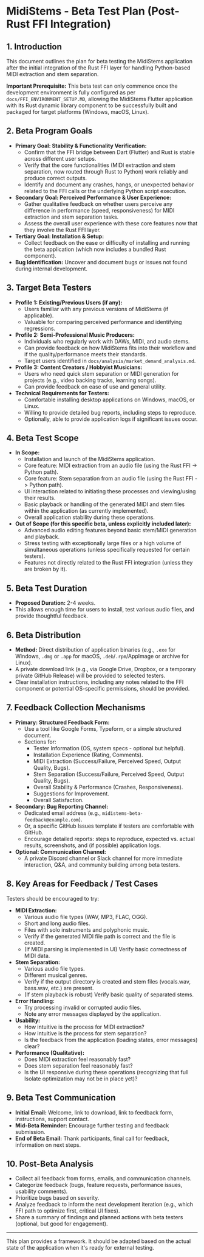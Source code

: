 # MidiStems - Beta Test Plan (Post-Rust FFI Integration)

## 1. Introduction

This document outlines the plan for beta testing the MidiStems application after the initial integration of the Rust FFI layer for handling Python-based MIDI extraction and stem separation.

**Important Prerequisite:** This beta test can only commence once the development environment is fully configured as per `docs/FFI_ENVIRONMENT_SETUP.MD`, allowing the MidiStems Flutter application with its Rust dynamic library component to be successfully built and packaged for target platforms (Windows, macOS, Linux).

## 2. Beta Program Goals

*   **Primary Goal: Stability & Functionality Verification:**
    *   Confirm that the FFI bridge between Dart (Flutter) and Rust is stable across different user setups.
    *   Verify that the core functionalities (MIDI extraction and stem separation, now routed through Rust to Python) work reliably and produce correct outputs.
    *   Identify and document any crashes, hangs, or unexpected behavior related to the FFI calls or the underlying Python script execution.
*   **Secondary Goal: Perceived Performance & User Experience:**
    *   Gather qualitative feedback on whether users perceive any difference in performance (speed, responsiveness) for MIDI extraction and stem separation tasks.
    *   Assess the overall user experience with these core features now that they involve the Rust FFI layer.
*   **Tertiary Goal: Installation & Setup:**
    *   Collect feedback on the ease or difficulty of installing and running the beta application (which now includes a bundled Rust component).
*   **Bug Identification:** Uncover and document bugs or issues not found during internal development.

## 3. Target Beta Testers

*   **Profile 1: Existing/Previous Users (if any):**
    *   Users familiar with any previous versions of MidiStems (if applicable).
    *   Valuable for comparing perceived performance and identifying regressions.
*   **Profile 2: Semi-Professional Music Producers:**
    *   Individuals who regularly work with DAWs, MIDI, and audio stems.
    *   Can provide feedback on how MidiStems fits into their workflow and if the quality/performance meets their standards.
    *   Target users identified in `docs/analysis/market_demand_analysis.md`.
*   **Profile 3: Content Creators / Hobbyist Musicians:**
    *   Users who need quick stem separation or MIDI generation for projects (e.g., video backing tracks, learning songs).
    *   Can provide feedback on ease of use and general utility.
*   **Technical Requirements for Testers:**
    *   Comfortable installing desktop applications on Windows, macOS, or Linux.
    *   Willing to provide detailed bug reports, including steps to reproduce.
    *   Optionally, able to provide application logs if significant issues occur.

## 4. Beta Test Scope

*   **In Scope:**
    *   Installation and launch of the MidiStems application.
    *   Core feature: MIDI extraction from an audio file (using the Rust FFI -> Python path).
    *   Core feature: Stem separation from an audio file (using the Rust FFI -> Python path).
    *   UI interaction related to initiating these processes and viewing/using their results.
    *   Basic playback or handling of the generated MIDI and stem files within the application (as currently implemented).
    *   Overall application stability during these operations.
*   **Out of Scope (for this specific beta, unless explicitly included later):**
    *   Advanced audio editing features beyond basic stem/MIDI generation and playback.
    *   Stress testing with exceptionally large files or a high volume of simultaneous operations (unless specifically requested for certain testers).
    *   Features not directly related to the Rust FFI integration (unless they are broken by it).

## 5. Beta Test Duration

*   **Proposed Duration:** 2-4 weeks.
*   This allows enough time for users to install, test various audio files, and provide thoughtful feedback.

## 6. Beta Distribution

*   **Method:** Direct distribution of application binaries (e.g., `.exe` for Windows, `.dmg` or `.app` for macOS, `.deb`/`.rpm`/AppImage or archive for Linux).
*   A private download link (e.g., via Google Drive, Dropbox, or a temporary private GitHub Release) will be provided to selected testers.
*   Clear installation instructions, including any notes related to the FFI component or potential OS-specific permissions, should be provided.

## 7. Feedback Collection Mechanisms

*   **Primary: Structured Feedback Form:**
    *   Use a tool like Google Forms, Typeform, or a simple structured document.
    *   Sections for:
        *   Tester Information (OS, system specs - optional but helpful).
        *   Installation Experience (Rating, Comments).
        *   MIDI Extraction (Success/Failure, Perceived Speed, Output Quality, Bugs).
        *   Stem Separation (Success/Failure, Perceived Speed, Output Quality, Bugs).
        *   Overall Stability & Performance (Crashes, Responsiveness).
        *   Suggestions for Improvement.
        *   Overall Satisfaction.
*   **Secondary: Bug Reporting Channel:**
    *   Dedicated email address (e.g., `midistems-beta-feedback@example.com`).
    *   Or, a specific GitHub Issues template if testers are comfortable with GitHub.
    *   Encourage detailed reports: steps to reproduce, expected vs. actual results, screenshots, and (if possible) application logs.
*   **Optional: Communication Channel:**
    *   A private Discord channel or Slack channel for more immediate interaction, Q&A, and community building among beta testers.

## 8. Key Areas for Feedback / Test Cases

Testers should be encouraged to try:

*   **MIDI Extraction:**
    *   Various audio file types (WAV, MP3, FLAC, OGG).
    *   Short and long audio files.
    *   Files with solo instruments and polyphonic music.
    *   Verify if the generated MIDI file path is correct and the file is created.
    *   (If MIDI parsing is implemented in UI) Verify basic correctness of MIDI data.
*   **Stem Separation:**
    *   Various audio file types.
    *   Different musical genres.
    *   Verify if the output directory is created and stem files (vocals.wav, bass.wav, etc.) are present.
    *   (If stem playback is robust) Verify basic quality of separated stems.
*   **Error Handling:**
    *   Try processing invalid or corrupted audio files.
    *   Note any error messages displayed by the application.
*   **Usability:**
    *   How intuitive is the process for MIDI extraction?
    *   How intuitive is the process for stem separation?
    *   Is the feedback from the application (loading states, error messages) clear?
*   **Performance (Qualitative):**
    *   Does MIDI extraction feel reasonably fast?
    *   Does stem separation feel reasonably fast?
    *   Is the UI responsive during these operations (recognizing that full Isolate optimization may not be in place yet)?

## 9. Beta Test Communication

*   **Initial Email:** Welcome, link to download, link to feedback form, instructions, support contact.
*   **Mid-Beta Reminder:** Encourage further testing and feedback submission.
*   **End of Beta Email:** Thank participants, final call for feedback, information on next steps.

## 10. Post-Beta Analysis

*   Collect all feedback from forms, emails, and communication channels.
*   Categorize feedback (bugs, feature requests, performance issues, usability comments).
*   Prioritize bugs based on severity.
*   Analyze feedback to inform the next development iteration (e.g., which FFI path to optimize first, critical UI fixes).
*   Share a summary of findings and planned actions with beta testers (optional, but good for engagement).

---

This plan provides a framework. It should be adapted based on the actual state of the application when it's ready for external testing.
